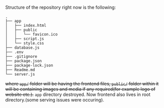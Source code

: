 
Structure of the repository right now is the following:
```
.
├── app
│   ├── index.html
│   ├── public
│   │   └── favicon.ico
│   ├── script.js
│   └── style.css
├── database.js
├── .env
├── .gitignore
├── package.json
├── package-lock.json
├── Readme.md
└── server.js
```

~~where `app/` folder will be having the frontend files, `public/` folder within it will be containing images and media if any required(for example logo of website etc.).~~
`app` directory destroyed. Now frontend also lives in root directory.(some serving issues were occuring).